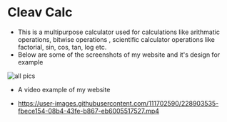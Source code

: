# Cleav Calc
* This is a multipurpose calculator used for calculations like arithmatic operations, bitwise operations , scientific calculator operations like factorial, sin,           cos, tan, log etc.
* Below are some of the screenshots of my website and it's design for example

![all pics](https://user-images.githubusercontent.com/111702590/228903701-d48bac85-ba42-4a70-a7e6-071fa469b549.PNG)


* A video example of my website



* https://user-images.githubusercontent.com/111702590/228903535-fbece154-08b4-43fe-b867-eb6005517527.mp4


